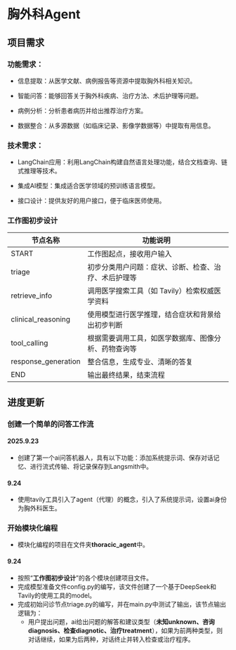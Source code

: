 # 胸外科Agent
## 项目需求
### 功能需求：

- 信息提取：从医学文献、病例报告等资源中提取胸外科相关知识。

- 智能问答：能够回答关于胸外科疾病、治疗方法、术后护理等问题。

- 病例分析：分析患者病历并给出推荐治疗方案。

- 数据整合：从多源数据（如临床记录、影像学数据等）中提取有用信息。

### 技术需求：

- LangChain应用：利用LangChain构建自然语言处理功能，结合文档查询、链式推理等技术。

- 集成AI模型：集成适合医学领域的预训练语言模型。

- 接口设计：提供友好的用户接口，便于临床医师使用。

### 工作图初步设计

|节点名称|	功能说明|
|---|---|
|START|	工作图起点，接收用户输入|
|triage|	初步分类用户问题：症状、诊断、检查、治疗、术后护理等|
|retrieve_info|	调用医学搜索工具（如 Tavily）检索权威医学资料|
|clinical_reasoning|	使用模型进行医学推理，结合症状和背景给出初步判断|
|tool_calling|	根据需要调用工具，如医学数据库、图像分析、药物查询等|
|response_generation|	整合信息，生成专业、清晰的答复|
|END|	输出最终结果，结束流程|

## 进度更新
### 创建一个简单的问答工作流
#### 2025.9.23
- 创建了第一个ai问答机器人，具有以下功能：添加系统提示词、保存对话记忆、进行流式传输、将记录保存到Langsmith中。

#### 9.24
- 使用tavily工具引入了agent（代理）的概念，引入了系统提示词，设置ai身份为胸外科医生。

### 开始模块化编程
- 模块化编程的项目在文件夹**thoracic_agent**中。
#### 9.24
- 按照“**工作图初步设计**”的各个模块创建项目文件。
- 完成模型准备文件config.py的编写，该文件创建了一个基于DeepSeek和Tavily的使用工具的model。
- 完成初始问诊节点triage.py的编写，并在main.py中测试了输出，该节点输出逻辑为：
  - 用户提出问题，ai给出问题的解答和建议类型（**未知unknown、咨询diagnosis、检查diagnotic、治疗treatment**），如果为前两种类型，则对话继续，如果为后两种，对话终止并转入检查或治疗程序。
